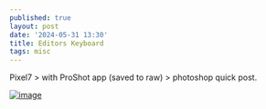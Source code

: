 ```yaml
---
published: true
layout: post
date: '2024-05-31 13:30'
title: Editors Keyboard
tags: misc 
---
```

Pixel7 > with ProShot app (saved to raw) > photoshop quick post.

<a href="https://images2.imgbox.com/2e/af/HmpkTtcH_o.png" target="_blank"><img src="https://thumbs2.imgbox.com/2e/af/HmpkTtcH_t.png" alt="image"></a>
